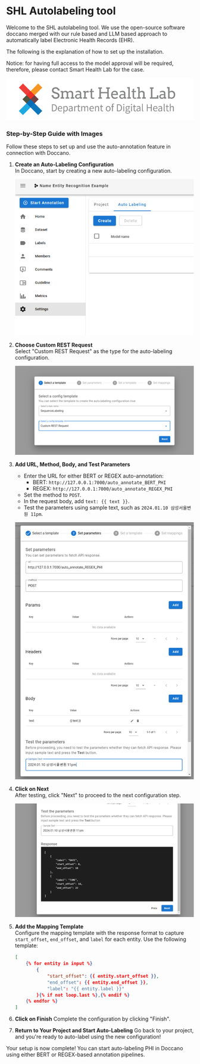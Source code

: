 # SHL Autolabeling tool

Welcome to the SHL autolabeling tool. We use the open-source software doccano merged with our rule based and LLM based approach to automatically label Electronic Health Records (EHR).

The following is the explanation of how to set up the installation.

Notice: for having full access to the model approval will be required, therefore, please contact Smart Health Lab for the case.

![Step 1: Create an Auto-Labeling Configuration](./assets/shl.png)

### Step-by-Step Guide with Images

Follow these steps to set up and use the auto-annotation feature in connection with Doccano.

1. **Create an Auto-Labeling Configuration**  
   In Doccano, start by creating a new auto-labeling configuration.

   ![Step 1: Create an Auto-Labeling Configuration](./assets/1.png)

2. **Choose Custom REST Request**  
   Select "Custom REST Request" as the type for the auto-labeling configuration.

   ![Step 2: Choose Custom REST Request](./assets/2.png)

3. **Add URL, Method, Body, and Test Parameters**

   - Enter the URL for either BERT or REGEX auto-annotation:
     - BERT: `http://127.0.0.1:7000/auto_annotate_BERT_PHI`
     - REGEX: `http://127.0.0.1:7000/auto_annotate_REGEX_PHI`
   - Set the method to `POST`.
   - In the request body, add `text: {{ text }}`.
   - Test the parameters using sample text, such as `2024.01.10 삼성서울변원 11pm`.

   ![Step 3: Add URL, Method, Body, and Test Parameters](./assets/3.png)

4. **Click on Next**  
   After testing, click "Next" to proceed to the next configuration step.

   ![Step 4: Click on Next](./assets/4.png)

5. **Add the Mapping Template**  
   Configure the mapping template with the response format to capture `start_offset`, `end_offset`, and `label` for each entity. Use the following template:

   ```json
   [
       {% for entity in input %}
           {
               "start_offset": {{ entity.start_offset }},
               "end_offset": {{ entity.end_offset }},
               "label": "{{ entity.label }}"
           }{% if not loop.last %},{% endif %}
       {% endfor %}
   ]
   ```

6. **Click on Finish**
   Complete the configuration by clicking "Finish".

7. **Return to Your Project and Start Auto-Labeling**
   Go back to your project, and you're ready to auto-label using the new configuration!

Your setup is now complete! You can start auto-labeling PHI in Doccano using either BERT or REGEX-based annotation pipelines.

